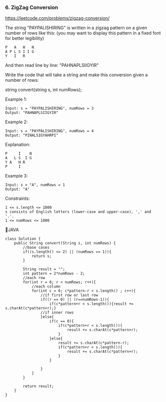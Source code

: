 ### 6. ZigZag Conversion

https://leetcode.com/problems/zigzag-conversion/

The string "PAYPALISHIRING" is written in a zigzag pattern on a given number of rows like this: (you may want to display this pattern in a fixed font for better legibility)

    P   A   H   N
    A P L S I I G
    Y   I   R
And then read line by line: "PAHNAPLSIIGYIR"

Write the code that will take a string and make this conversion given a number of rows:

string convert(string s, int numRows);
 

Example 1:

    Input: s = "PAYPALISHIRING", numRows = 3
    Output: "PAHNAPLSIIGYIR"
Example 2:

    Input: s = "PAYPALISHIRING", numRows = 4
    Output: "PINALSIGYAHRPI"
Explanation:

    P     I    N
    A   L S  I G
    Y A   H R
    P     I
Example 3:

    Input: s = "A", numRows = 1
    Output: "A"
 

Constraints:

    1 <= s.length <= 1000
    s consists of English letters (lower-case and upper-case), ',' and '.'.
    1 <= numRows <= 1000
    
:bow:JAVA

    class Solution {
        public String convert(String s, int numRows) {
            //base cases
            if((s.length() <= 2) || (numRows == 1)){
                return s;
            }

            String result = "";
            int pattern = 2*numRows - 2;        
            //each row
            for(int r = 0; r < numRows; r++){
                //each column
                for(int c = 0; c*pattern-r < s.length() ; c++){
                    //if first row or last row
                    if((r == 0) || (r==numRows-1)){
                        if(c*pattern+r < s.length()){result += s.charAt(c*pattern+r);}                                                           
                    //if inner rows
                    }else{
                        if(c == 0){
                            if(c*pattern+r < s.length()){
                                result += s.charAt(c*pattern+r);
                            }
                        }else{
                            result += s.charAt(c*pattern-r);
                            if(c*pattern+r < s.length()){
                                result += s.charAt(c*pattern+r);                         
                            }
                        }

                    }
                }      
            }

            return result;
        }
    }



